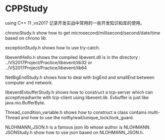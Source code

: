 # CPPStudy
using C++ 11  ,vs2017
记录开发实战中常用的一些开发知识和库的使用。

chronoStudy.h show how to get microsecond/millisecond/second/date/time based on chrono lib.

exceptionStudy.h shows how to use try-catch.

libeventHello.h shows the compiled libevent.dll is in the directory : ../VS2017Project/Practice/libevent/lib32 or ../VS2017Project/Practice/libevent/lib64

NetBigEndStudy.h shows how to deal with bigEnd and smallEnd between computer and network.

libeventEvbufferStudy.h shows how to construct a tcp-server which can accept\read\write with tcp-client using libevent.lib. Evbuffer is just like java.nio.BufferByte.

Thread_condition_variable.h shows how to construct a class contains multi-Thread and how to use the notfiy/wait/unique_lock/lock_guard. 

NLOHMANN_JSON.h is a famous json lib whose author is NLOHMANN. 
JSONStudy.h show how to use json based on NLOHMANN_JSON.h.

